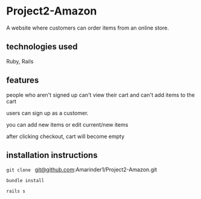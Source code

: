 # Project2-Amazon

A website where customers can order items from an online store.

## technologies used

Ruby, Rails

## features

people who aren't signed up can't view their cart and can't add items to the cart

users can sign up as a customer.

you can add new items or edit current/new items

after clicking checkout, cart will become empty

## installation instructions
`git clone ` git@github.com:Amarinder1/Project2-Amazon.git

`bundle install`

`rails s`
